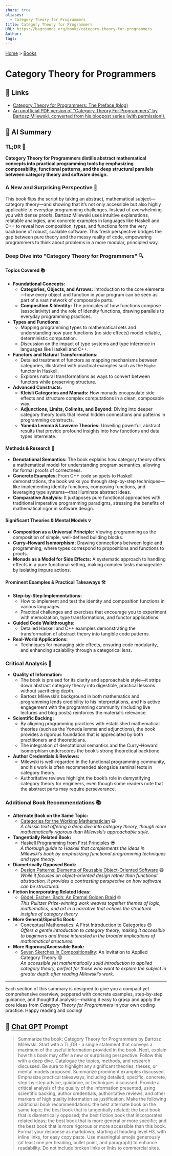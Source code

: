 ```yaml
---
share: true
aliases:
  - Category Theory for Programmers
title: Category Theory for Programmers
URL: https://bagrounds.org/books/category-theory-for-programmers
Author: 
tags: 
---
```

[Home](../index.md) > [Books](./index.md)  
# Category Theory for Programmers  
## 🔗 Links  
- [Category Theory for Programmers: The Preface (blog)](https://bartoszmilewski.com/2014/10/28/category-theory-for-programmers-the-preface)  
- [An unofficial PDF version of "Category Theory For Programmers" by Bartosz Milewski, converted from his blogpost series (with permission!).](https://github.com/hmemcpy/milewski-ctfp-pdf)  
  
## 🤖 AI Summary  
### TL;DR 🚀  
**Category Theory for Programmers distills abstract mathematical concepts into practical programming tools by emphasizing composability, functional patterns, and the deep structural parallels between category theory and software design.**  
  
### A New and Surprising Perspective 🤯  
This book flips the script by taking an abstract, mathematical subject—category theory—and showing that it’s not only accessible but also highly applicable to everyday programming challenges. Instead of overwhelming you with dense proofs, Bartosz Milewski uses intuitive explanations, relatable analogies, and concrete examples in languages like Haskell and C++ to reveal how composition, types, and functions form the very backbone of robust, scalable software. This fresh perspective bridges the gap between pure theory and the messy reality of code, empowering programmers to think about problems in a more modular, principled way.  
  
### Deep Dive into "Category Theory for Programmers" 🔍  
#### Topics Covered 📚  
- **Foundational Concepts:**  
  - **Categories, Objects, and Arrows:** Introduction to the core elements—how every object and function in your program can be seen as part of a vast network of composable parts.  
  - **Composition & Identity:** The principles of how functions compose (associativity) and the role of identity functions, drawing parallels to everyday programming practices.  
- **Types and Functions:**  
  - Mapping programming types to mathematical sets and understanding how pure functions (no side effects) model reliable, deterministic computation.  
  - Discussion on the impact of type systems and type inference in languages like Haskell and C++.  
- **Functors and Natural Transformations:**  
  - Detailed treatment of functors as mapping mechanisms between categories, illustrated with practical examples such as the `Maybe` functor in Haskell.  
  - Explores natural transformations as ways to convert between functors while preserving structure.  
- **Advanced Constructs:**  
  - **Kleisli Categories and Monads:** How monads encapsulate side effects and structure complex computations in a clean, composable way.  
  - **Adjunctions, Limits, Colimits, and Beyond:** Diving into deeper category theory tools that reveal hidden connections and patterns in programming constructs.  
  - **Yoneda Lemma & Lawvere Theories:** Unveiling powerful, abstract results that provide profound insights into how functions and data types interrelate.  
  
#### Methods & Research 🔬  
- **Denotational Semantics:** The book explains how category theory offers a mathematical model for understanding program semantics, allowing for formal proofs of correctness.  
- **Concrete Examples:** From C++ code snippets to Haskell demonstrations, the book walks you through step-by-step techniques—like implementing identity functions, composing functions, and leveraging type systems—that illuminate abstract ideas.  
- **Comparative Analysis:** It juxtaposes pure functional approaches with traditional imperative programming paradigms, stressing the benefits of mathematical rigor in software design.  
  
#### Significant Theories & Mental Models 💡  
- **Composition as a Universal Principle:** Viewing programming as the composition of simple, well-defined building blocks.  
- **Curry–Howard Isomorphism:** Drawing connections between logic and programming, where types correspond to propositions and functions to proofs.  
- **Monads as a Model for Side Effects:** A systematic approach to handling effects in a pure functional setting, making complex tasks manageable by isolating impure actions.  
  
#### Prominent Examples & Practical Takeaways 🛠️  
- **Step-by-Step Implementations:**  
  - How to implement and test the identity and composition functions in various languages.  
  - Practical challenges and exercises that encourage you to experiment with memoization, type transformations, and functor applications.  
- **Guided Code Walkthroughs:**  
  - Detailed Haskell and C++ examples demonstrating the transformation of abstract theory into tangible code patterns.  
- **Real-World Applications:**  
  - Techniques for managing side effects, ensuring code modularity, and enhancing scalability through a categorical lens.  
  
### Critical Analysis 🧐  
- **Quality of Information:**  
  - The book is praised for its clarity and approachable style—it strips down abstract category theory into digestible, practical lessons without sacrificing depth.  
  - Bartosz Milewski’s background in both mathematics and programming lends credibility to his interpretations, and his active engagement with the programming community (including live lectures and blog posts) reinforces the material’s relevance.  
- **Scientific Backing:**  
  - By aligning programming practices with established mathematical theories (such as the Yoneda lemma and adjunctions), the book provides a rigorous foundation that is appreciated by both practitioners and theoreticians.  
  - The integration of denotational semantics and the Curry–Howard isomorphism underscores the book’s strong theoretical backbone.  
- **Author Credentials & Reviews:**  
  - Milewski is well-regarded in the functional programming community, and his work is often recommended alongside seminal texts in category theory.  
  - Authoritative reviews highlight the book’s role in demystifying category theory for engineers, even though some readers note that the abstract parts may require perseverance.  
  
### Additional Book Recommendations 📚  
- **Alternate Book on the Same Topic:**  
  - [Categories for the Working Mathematician](https://en.wikipedia.org/wiki/Categories_for_the_Working_Mathematician) 😃  
    *A classic text offering a deep dive into category theory, though more mathematically rigorous than Milewski’s approachable style.*  
- **Tangentially Related Book:**  
  - [Haskell Programming from First Principles](https://haskellbook.com/) 😎  
    *A thorough guide to Haskell that complements the ideas in Milewski’s book by emphasizing functional programming techniques and type theory.*  
- **Diametrically Opposed Book:**  
  - [Design Patterns: Elements of Reusable Object-Oriented Software](https://en.wikipedia.org/wiki/Design_Patterns) 😅  
    *While it focuses on object-oriented design rather than functional abstraction, it provides a contrasting perspective on how software can be structured.*  
- **Fiction Incorporating Related Ideas:**  
  - [Gödel, Escher, Bach: An Eternal Golden Braid](https://en.wikipedia.org/wiki/G%C3%B6del,_Escher,_Bach) 🤓  
    *This Pulitzer Prize-winning work weaves together themes of logic, mathematics, and art in a narrative that echoes the structural insights of category theory.*  
- **More General/Specific Book:**  
  - Conceptual Mathematics: A First Introduction to Categories 😊  
    *Offers a gentle introduction to category theory, making it accessible to beginners and those interested in the broader implications of mathematical structures.*  
- **More Rigorous/Accessible Book:**  
  - [Seven Sketches in Compositionality](./seven-sketches-in-compositionality.md): An Invitation to Applied Category Theory 😍  
    *An accessible yet mathematically solid introduction to applied category theory, perfect for those who want to explore the subject in greater depth after reading Milewski’s work.*  
  
---  
  
Each section of this summary is designed to give you a compact yet comprehensive overview, peppered with concrete examples, step-by-step guidance, and thoughtful analysis—making it easy to grasp and apply the core ideas from *Category Theory for Programmers* in your own coding practice. Happy reading and coding!  
  
## 💬 [Chat GPT](https://chat.com) Prompt  
> Summarize the book: Category Theory for Programmers by Bartosz Milewski. Start with a TL;DR - a single statement that conveys a maximum of the useful information provided in the book. Next, explain how this book may offer a new or surprising perspective. Follow this with a deep dive. Catalogue the topics, methods, and research discussed. Be sure to highlight any significant theories, theses, or mental models proposed. Summarize prominent examples discussed. Emphasize practical takeaways, including detailed, specific, concrete, step-by-step advice, guidance, or techniques discussed. Provide a critical analysis of the quality of the information presented, using scientific backing, author credentials, authoritative reviews, and other markers of high quality information as justification. Make the following additional book recommendations: the best alternate book on the same topic; the best book that is tangentially related; the best book that is diametrically opposed; the best fiction book that incorporates related ideas; the best book that is more general or more specific; and the best book that is more rigorous or more accessible than this book. Format your response as markdown, starting at heading level H3, with inline links, for easy copy paste. Use meaningful emojis generously (at least one per heading, bullet point, and paragraph) to enhance readability. Do not include broken links or links to commercial sites.